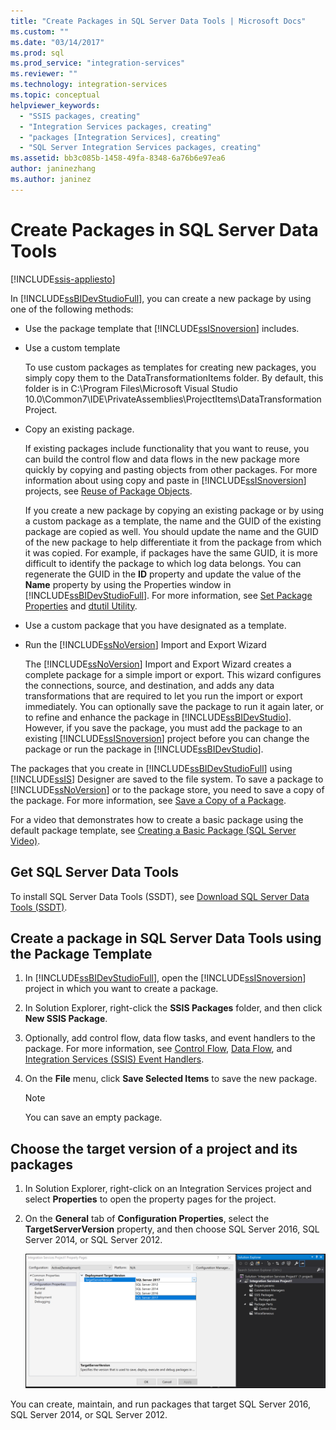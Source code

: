 ```yaml
---
title: "Create Packages in SQL Server Data Tools | Microsoft Docs"
ms.custom: ""
ms.date: "03/14/2017"
ms.prod: sql
ms.prod_service: "integration-services"
ms.reviewer: ""
ms.technology: integration-services
ms.topic: conceptual
helpviewer_keywords: 
  - "SSIS packages, creating"
  - "Integration Services packages, creating"
  - "packages [Integration Services], creating"
  - "SQL Server Integration Services packages, creating"
ms.assetid: bb3c085b-1458-49fa-8348-6a76b6e97ea6
author: janinezhang
ms.author: janinez
---
```

# Create Packages in SQL Server Data Tools

[!INCLUDE[ssis-appliesto](../includes/ssis-appliesto-ssvrpluslinux-asdb-asdw-xxx.md)]


  In [!INCLUDE[ssBIDevStudioFull](../includes/ssbidevstudiofull-md.md)], you can create a new package by using one of the following methods:  
  
-   Use the package template that [!INCLUDE[ssISnoversion](../includes/ssisnoversion-md.md)] includes.  
  
-   Use a custom template  
  
     To use custom packages as templates for creating new packages, you simply copy them to the DataTransformationItems folder. By default, this folder is in C:\Program Files\Microsoft Visual Studio 10.0\Common7\IDE\PrivateAssemblies\ProjectItems\DataTransformationProject.  
  
-   Copy an existing package.  
  
     If existing packages include functionality that you want to reuse, you can build the control flow and data flows in the new package more quickly by copying and pasting objects from other packages. For more information about using copy and paste in [!INCLUDE[ssISnoversion](../includes/ssisnoversion-md.md)] projects, see [Reuse of Package Objects](../integration-services/reuse-of-package-objects.md).  
  
     If you create a new package by copying an existing package or by using a custom package as a template, the name and the GUID of the existing package are copied as well. You should update the name and the GUID of the new package to help differentiate it from the package from which it was copied. For example, if packages have the same GUID, it is more difficult to identify the package to which log data belongs. You can regenerate the GUID in the **ID** property and update the value of the **Name** property by using the Properties window in [!INCLUDE[ssBIDevStudioFull](../includes/ssbidevstudiofull-md.md)]. For more information, see [Set Package Properties](../integration-services/set-package-properties.md) and [dtutil Utility](../integration-services/dtutil-utility.md).  
  
-   Use a custom package that you have designated as a template.  
  
-   Run the [!INCLUDE[ssNoVersion](../includes/ssnoversion-md.md)] Import and Export Wizard  
  
     The [!INCLUDE[ssNoVersion](../includes/ssnoversion-md.md)] Import and Export Wizard creates a complete package for a simple import or export. This wizard configures the connections, source, and destination, and adds any data transformations that are required to let you run the import or export immediately. You can optionally save the package to run it again later, or to refine and enhance the package in [!INCLUDE[ssBIDevStudio](../includes/ssbidevstudio-md.md)]. However, if you save the package, you must add the package to an existing [!INCLUDE[ssISnoversion](../includes/ssisnoversion-md.md)] project before you can change the package or run the package in [!INCLUDE[ssBIDevStudio](../includes/ssbidevstudio-md.md)].  
  
 The packages that you create in [!INCLUDE[ssBIDevStudioFull](../includes/ssbidevstudiofull-md.md)] using [!INCLUDE[ssIS](../includes/ssis-md.md)] Designer are saved to the file system. To save a package to [!INCLUDE[ssNoVersion](../includes/ssnoversion-md.md)] or to the package store, you need to save a copy of the package. For more information, see [Save a Copy of a Package](https://msdn.microsoft.com/library/21482a20-e420-4452-b7eb-8f9fa1929f31).  

 For a video that demonstrates how to create a basic package using the default package template, see [Creating a Basic Package (SQL Server Video)](https://go.microsoft.com/fwlink/?LinkId=131023).  

## Get SQL Server Data Tools
To install SQL Server Data Tools (SSDT), see [Download SQL Server Data Tools (SSDT)](../ssdt/download-sql-server-data-tools-ssdt.md).

## Create a package in SQL Server Data Tools using the Package Template  
  
1.  In [!INCLUDE[ssBIDevStudioFull](../includes/ssbidevstudiofull-md.md)], open the [!INCLUDE[ssISnoversion](../includes/ssisnoversion-md.md)] project in which you want to create a package.  
  
2.  In Solution Explorer, right-click the **SSIS Packages** folder, and then click **New SSIS Package**.  
  
3.  Optionally, add control flow, data flow tasks, and event handlers to the package. For more information, see [Control Flow](../integration-services/control-flow/control-flow.md), [Data Flow](../integration-services/data-flow/data-flow.md), and [Integration Services &#40;SSIS&#41; Event Handlers](../integration-services/integration-services-ssis-event-handlers.md).  
  
4.  On the **File** menu, click **Save Selected Items** to save the new package.  
  
    > [!NOTE]  
    >  You can save an empty package.  
  
## Choose the target version of a project and its packages  
  
1.  In Solution Explorer, right-click on an Integration Services project and select **Properties** to open the property pages for the project.  
  
2.  On the **General** tab of **Configuration Properties**, select the **TargetServerVersion** property,  and then choose SQL Server 2016, SQL Server 2014, or SQL Server 2012.  
  
     ![TargetServerVersion property in project properties dialog box](../integration-services/media/targetserverversion2.png "TargetServerVersion property in project properties dialog box")  
  
 You can create, maintain, and run packages that target SQL Server 2016, SQL Server 2014, or SQL Server 2012.  
  
  
